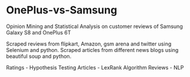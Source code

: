 # OnePlus-vs-Samsung
Opinion Mining and Statistical Analysis on customer reviews of Samsung Galaxy S8 and OnePlus 6T



Scraped reviews from flipkart, Amazon, gsm arena and twitter using Selenium and python.
Scraped articles from different news blogs using beautiful soup and python.


Ratings - Hypothesis Testing
Articles - LexRank Algorithm
Reviews - NLP 
